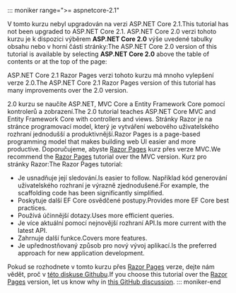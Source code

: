 ::: moniker range=">= aspnetcore-2.1"

<span data-ttu-id="0c094-101">V tomto kurzu nebyl upgradován na verzi ASP.NET Core 2.1.</span><span class="sxs-lookup"><span data-stu-id="0c094-101">This tutorial has not been upgraded to ASP.NET Core 2.1.</span></span> <span data-ttu-id="0c094-102">ASP.NET Core 2.0 verzi tohoto kurzu je k dispozici výběrem **ASP.NET Core 2.0** výše uvedené tabulky obsahu nebo v horní části stránky:</span><span class="sxs-lookup"><span data-stu-id="0c094-102">The ASP.NET Core 2.0 version of this tutorial is available by selecting **ASP.NET Core 2.0** above the table of contents or at the top of the page:</span></span>

<span data-ttu-id="0c094-103">ASP.NET Core 2.1 Razor Pages verzi tohoto kurzu má mnoho vylepšení verze 2.0.</span><span class="sxs-lookup"><span data-stu-id="0c094-103">The ASP.NET Core 2.1 Razor Pages version of this tutorial has many improvements over the 2.0 version.</span></span>

<span data-ttu-id="0c094-104">2.0 kurzu se naučíte ASP.NET, MVC Core a Entity Framework Core pomocí kontrolerů a zobrazení.</span><span class="sxs-lookup"><span data-stu-id="0c094-104">The 2.0 tutorial teaches ASP.NET Core MVC and Entity Framework Core with controllers and views.</span></span> <span data-ttu-id="0c094-105">Stránky Razor je na stránce programovací model, který je vytváření webového uživatelského rozhraní jednodušší a produktivnější.</span><span class="sxs-lookup"><span data-stu-id="0c094-105">Razor Pages is a page-based programming model that makes building web UI easier and more productive.</span></span> <span data-ttu-id="0c094-106">Doporučujeme, abyste [Razor Pages](xref:data/ef-rp/intro) kurz přes verze MVC.</span><span class="sxs-lookup"><span data-stu-id="0c094-106">We recommend the [Razor Pages](xref:data/ef-rp/intro) tutorial over the MVC version.</span></span> <span data-ttu-id="0c094-107">Kurz pro stránky Razor:</span><span class="sxs-lookup"><span data-stu-id="0c094-107">The Razor Pages tutorial:</span></span>

* <span data-ttu-id="0c094-108">Je usnadňuje její sledování.</span><span class="sxs-lookup"><span data-stu-id="0c094-108">Is easier to follow.</span></span> <span data-ttu-id="0c094-109">Například kód generování uživatelského rozhraní je výrazně zjednodušené.</span><span class="sxs-lookup"><span data-stu-id="0c094-109">For example, the scaffolding code has been significantly simplified.</span></span>
* <span data-ttu-id="0c094-110">Poskytuje další EF Core osvědčené postupy.</span><span class="sxs-lookup"><span data-stu-id="0c094-110">Provides more EF Core best practices.</span></span>
* <span data-ttu-id="0c094-111">Používá účinnější dotazy.</span><span class="sxs-lookup"><span data-stu-id="0c094-111">Uses more efficient queries.</span></span>
* <span data-ttu-id="0c094-112">Je více aktuální pomocí nejnovější rozhraní API.</span><span class="sxs-lookup"><span data-stu-id="0c094-112">Is more current with the latest API.</span></span>
* <span data-ttu-id="0c094-113">Zahrnuje další funkce.</span><span class="sxs-lookup"><span data-stu-id="0c094-113">Covers more features.</span></span>
* <span data-ttu-id="0c094-114">Je upřednostňovaný způsob pro nový vývoj aplikací.</span><span class="sxs-lookup"><span data-stu-id="0c094-114">Is the preferred approach for new application development.</span></span>

<span data-ttu-id="0c094-115">Pokud se rozhodnete v tomto kurzu přes [Razor Pages](xref:data/ef-rp/intro) verze, dejte nám vědět, proč v [této diskuse Githubu](https://github.com/aspnet/Docs/issues/6146).</span><span class="sxs-lookup"><span data-stu-id="0c094-115">If you choose this tutorial over the [Razor Pages](xref:data/ef-rp/intro) version, let us know why in [this GitHub discussion](https://github.com/aspnet/Docs/issues/6146).</span></span>
::: moniker-end
